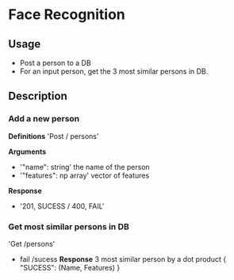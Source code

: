 # Face Recognition

## Usage
- Post a person to a DB
- For an input person, get the 3 most similar persons in DB.

## Description

### Add a new person

**Definitions**
'Post / persons'

**Arguments**
- '"name": string' the name of the person
- '"features": np array' vector of features

**Response**
- '201, SUCESS / 400, FAIL'

### Get most similar persons in DB

'Get /persons' 
- fail /sucess 
**Response**
3 most similar person by a dot product 
{
  "SUCESS": (Name, Features)
}



